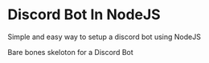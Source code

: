 # Discord Bot In NodeJS

Simple and easy way to setup a discord bot using NodeJS

Bare bones skeloton for a Discord Bot
